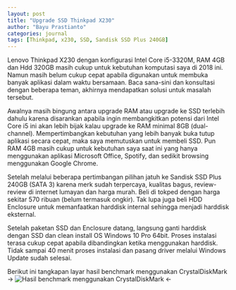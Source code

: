 ```yaml
---
layout: post
title: "Upgrade SSD Thinkpad X230"
author: "Bayu Prastianto"
categories: journal
tags: [Thinkpad, x230, SSD, Sandisk SSD Plus 240GB]
---
```


Lenovo Thinkpad X230 dengan konfigurasi Intel Core i5-3320M, RAM 4GB dan Hdd 320GB masih cukup untuk kebutuhan komputasi saya di 2018 ini. Namun masih belum cukup cepat apabila digunakan untuk membuka banyak aplikasi dalam waktu bersamaan. Baca sana-sini dan konsultasi dengan beberapa teman, akhirnya mendapatkan solusi untuk masalah tersebut. 

Awalnya masih bingung antara upgrade RAM atau upgrade ke SSD terlebih dahulu karena disarankan apabila ingin membangkitkan potensi dari Intel Core i5 ini akan lebih bijak kalau upgrade ke RAM minimal 8GB (dual-channel). Mempertimbangkan kebutuhan yang lebih banyak buka tutup aplikasi secara cepat, maka saya memutuskan untuk membeli SSD. Pun RAM 4GB masih cukup untuk kebutuhan saya saat ini yang hanya menggunakan aplikasi Microsoft Office, Spotify, dan sedikit browsing menggunakan Google Chrome.

Setelah melalui beberapa pertimbangan pilihan jatuh ke Sandisk SSD Plus 240GB (SATA 3) karena merk sudah terpercaya, kualitas bagus, review-review di internet lumayan dan harga murah. Beli di tokped dengan harga sekitar 570 ribuan (belum termasuk ongkir). Tak lupa juga beli HDD Enclosure untuk memanfaatkan harddisk internal sehingga menjadi harddisk eksternal.

Setelah paketan SSD dan Enclosure datang, langsung ganti harddisk dengan SSD dan clean install OS Windows 10 Pro 64bit. Proses instalasi terasa cukup cepat apabila dibandingkan ketika menggunakan harddisk. Tidak sampai 40 menit proses instalasi dan pasang driver melalui Windows Update sudah selesai.

Berikut ini tangkapan layar hasil benchmark menggunakan CrystalDiskMark
-> ![Hasil benchmark menggunakan CrystalDiskMark](http://bayuprastianto.cf/assets/img/benchmarkssd.jpg "Benchmark") <-